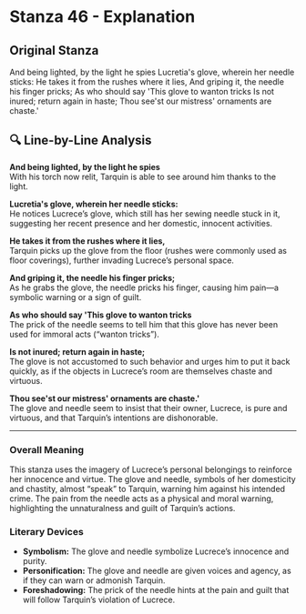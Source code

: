 # Stanza 46 - Explanation

## Original Stanza
And being lighted, by the light he spies
Lucretia's glove, wherein her needle sticks:
He takes it from the rushes where it lies,
And griping it, the needle his finger pricks;
As who should say 'This glove to wanton tricks
Is not inured; return again in haste;
Thou see'st our mistress' ornaments are chaste.'

## 🔍 Line-by-Line Analysis

**And being lighted, by the light he spies**  
With his torch now relit, Tarquin is able to see around him thanks to the light.

**Lucretia's glove, wherein her needle sticks:**  
He notices Lucrece’s glove, which still has her sewing needle stuck in it, suggesting her recent presence and her domestic, innocent activities.

**He takes it from the rushes where it lies,**  
Tarquin picks up the glove from the floor (rushes were commonly used as floor coverings), further invading Lucrece’s personal space.

**And griping it, the needle his finger pricks;**  
As he grabs the glove, the needle pricks his finger, causing him pain—a symbolic warning or a sign of guilt.

**As who should say 'This glove to wanton tricks**  
The prick of the needle seems to tell him that this glove has never been used for immoral acts (“wanton tricks”).

**Is not inured; return again in haste;**  
The glove is not accustomed to such behavior and urges him to put it back quickly, as if the objects in Lucrece’s room are themselves chaste and virtuous.

**Thou see'st our mistress' ornaments are chaste.'**  
The glove and needle seem to insist that their owner, Lucrece, is pure and virtuous, and that Tarquin’s intentions are dishonorable.

---

### Overall Meaning

This stanza uses the imagery of Lucrece’s personal belongings to reinforce her innocence and virtue. The glove and needle, symbols of her domesticity and chastity, almost “speak” to Tarquin, warning him against his intended crime. The pain from the needle acts as a physical and moral warning, highlighting the unnaturalness and guilt of Tarquin’s actions.

### Literary Devices
- **Symbolism:** The glove and needle symbolize Lucrece’s innocence and purity.
- **Personification:** The glove and needle are given voices and agency, as if they can warn or admonish Tarquin.
- **Foreshadowing:** The prick of the needle hints at the pain and guilt that will follow Tarquin’s violation of Lucrece.
